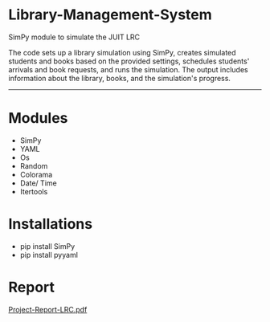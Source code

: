 # Library-Management-System
SimPy module to simulate the JUIT LRC 

 The code sets up a library simulation using SimPy, creates simulated students and books based on the provided settings, schedules students' arrivals and book requests, and runs the simulation. The output includes information about the library, books, and the simulation's progress.






<hr>

# Modules

-	SimPy
-	YAML
-	Os
-	Random
-	Colorama 
-	Date/ Time
-	Itertools

# Installations

- pip install SimPy
- pip install pyyaml

# Report

[Project-Report-LRC.pdf](https://github.com/nandini-2407/Library-Management-System/files/11413457/Project-Report-LRC.pdf)
